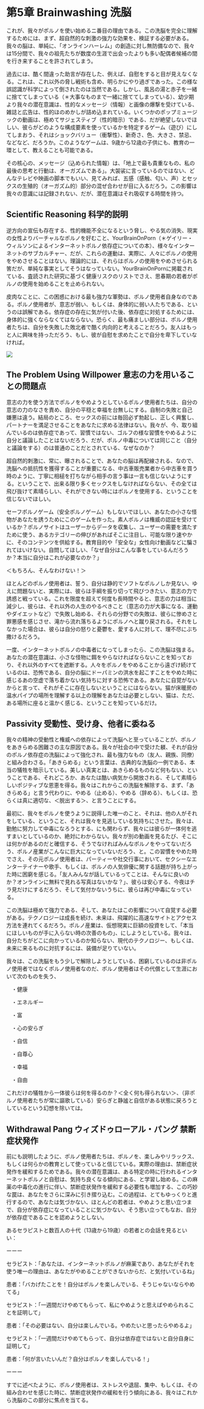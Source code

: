 # 第5章 Brainwashing 洗脳

これが、我々がポルノを使い始めるニ番目の理由である。この洗脳を完全に理解するためには、まず、超自然的な刺激の強力な効果を、検証する必要がある。我々の脳は、単純に、「オンラインハーレム」の創造に対し無防備なので、我々は15分間で、我々の祖先たちが数度の生涯で出会ったよりも多い配偶者候補の間を行き来することを許されてしまう。

過去には、酷く間違った助言が存在した、例えば、自慰をすると目が見えなくなる。これは、これ以外の脅し戦術も含め、明らかにやり過ぎであった。この様な誤認識が科学によって倒されたのは当然である。しかし、風呂の湯と赤子を一緒に捨ててしまっている（＊大事なものまで一緒に捨ててしまっている）、幼少期より我々の潜在意識は、性的なメッセージ（情報）と画像の爆撃を受けている、雑誌と広告は、性的ほのめかしが詰め込まれている。いくつかのポップミュージックの動画は、極めてサジェスティブ（性的暗示）である、だが絶望しないでほしい、彼らがどのような構成要素を使っているかを特定するゲーム（遊び）にしてしまおう、それはショックバリュー（衝撃性）、新奇さ、色、大きさ、禁忌、などなど、だろうか。このようなゲームは、9歳から12歳の子供にも、教育の一環として、教えることも可能である。

その核心の、メッセージ（込められた情報）は、「地上で最も貴重なもの、私の最後の思考と行動は、オーガズムである」。大袈裟に言っているのではない、どんなテレビや映画の脚本でもいい、見てみれば、五感（感触、匂い、声）とセックスの生殖的（オーガズム的）部分の混ぜ合わせが目に入るだろう。この影響は我々の意識には記録されない、だが、潜在意識はそれ吸収する時間を持つ。

## Scientific Reasoning 科学的説明

逆方向の宣伝も存在する、性的機能不全になるという脅し、やる気の消失、現実の女性よりバーチャルなポルノを好むこと、YourBrainOnPorn（＊ゲイリー・ウィルソンによるインターネットポルノ依存症についての本）、様々なインターネットのサブカルチャー、だが、これらの運動は、実際に、人々にポルノの使用をやめさせることはない。理論的には、それらはポルノの使用をやめさせられる筈だが、単純な事実としてそうはなっていない。YourBrainOnPornに掲載されている、査読された研究に基づく健康リスクのリストでさえ、思春期の若者がポルノの使用を始めることを止められない。

皮肉なことに、この困惑における最も強力な軍勢は、ポルノ使用者自身なのである。ポルノ使用者が、意志が弱い、もしくは、身体的に弱い人たちである、というのは誤解である。依存症の存在に気が付いた後、依存症に対処するためには、身体的に強くならなくてはならない。恐らく、最も痛ましい部分は、ポルノ使用者たちは、自分を失敗した敗北者で酷く内向的と考えることだろう。友人はもっと人に興味を持っただろう、もし、彼が自慰を求めたことで自分を卑下していなければ。

![](images/trap.png)

<!-- The Trap　「罠」という円環図

PMOへの欲求（Pornポルノ、Masturbationマスタベーション、Orgasmオーガズム）

↓

「どうなるかわかってんだろ。いいからとっととやっちまえよ。これを最後にやめられるさ。」

↓

洗脳

↓

「そうだやれ。いいんだよ。みんなやってる。自然なことなんだよ。人生は一度しかない。＜お前の大好きなことじゃないか＞」

↓

PMO

↓

「またやっちまったな。バカ。自制心がない。」

↓

ドーパミン低下

↓

「くれ！」

↓

PMOへの欲求

↓

以下円環する。 -->


## The Problem Using Willpower 意志の力を用いることの問題点

意志の力を使う方法でポルノをやめようとしているポルノ使用者たちは、自分の意志の力のなさを責め、自分の平穏と幸福を台無しにする。自制の失敗と自己嫌悪は違う。結局のところ、セックスの前には毎回必ず勃起し、正しく興奮し、パートナーを満足させることをあなたに求める法律はない。我々が、今、取り組んでいるのは依存症であって、習慣ではない、ゴルフの様な習慣をやめるように自分と議論したことはないだろう、だが、ポルノ中毒については同じこと（自分と議論をする）のは普通のことだとされている、なぜなのか？

超自然的刺激に、常に、曝されることで、あなたの脳は再配線される、なので、洗脳への抵抗性を獲得することが重要になる、中古車販売業者から中古車を買う時のように、丁寧に相槌を打ちながら相手の言う事は一言も信じないようにする。ということで、出来る限り多くセックスをしなければならない、その全ては飛び抜けて素晴らしい、それができない時にはポルノを使用する、ということを信じないでほしい。

セーフポルノゲーム（安全ポルノゲーム）もしないでほしい、あなたの小さな怪物があなたを誘うためにこのゲームを作った。素人ポルノは権威の認証を受けているか？ポルノサイトはユーザーからデータを収集し、ユーザーの需要を満たすために使う、あるカテゴリーの伸びがあればそこに注目し、可能な限り速やかに、そのコンテンツを供給する。教育目的や「安全な」女性向け動画などに騙されてはいけない。自問してほしい、「なぜ自分はこんな事をしているんだろうか？本当に自分はこれが必要なのか？」

＜もちろん、そんなわけない！＞

ほとんどのポルノ使用者は、誓う、自分は静的でソフトなポルノしか見ない、ゆえに問題ないと、実際には、彼らは手綱を振り切って飛びつきたい、意志の力で誘惑と戦っている。これを限度を超えて何度も長時間やると、意志の力は相当に減少し、彼らは、それ以外の人生のやるべきこと（意志の力が大事になる、運動やダイエットなど）で失敗し始める、それらの分野での失敗は、彼らに惨めさと罪悪感を感じさせ、滝から流れ落ちるようにポルノへと蹴り戻される。それをしなかった場合は、彼らは自分の怒りと憂鬱を、愛する人に対して、理不尽にぶち撒けるだろう。

一度、インターネットポルノの中毒者になってしまったら、この洗脳は強まる。あなたの潜在意識は、小さな怪物に餌をやらなければならないことを知っており、それ以外のすべてを遮断する。人々をポルノをやめることから遠ざけ続けているのは、恐怖である、自分の脳にドーパミンの洪水を起こすことをやめた時に感じるあの空虚で落ち着かない気持ちに対する恐怖である。あなたに自覚がないからと言って、それがそこに存在しないということにはならない。猫が床暖房の温水パイプの場所を理解する以上の理解をあなたは必要としない、猫は、ただ、ある場所に座ると温かく感じる、ということを知っているだけ。

## Passivity 受動性、受け身、他者に委ねる

我々の精神の受動性と権威への依存によって洗脳へと至っていることが、ポルノをあきらめる困難さの主な原因である。我々が社会の中で受けた躾、それが自分のポルノ依存症の洗脳によって強化され、最も強力なもの（友人、親族、同僚）と組み合わさる。「あきらめる」という言葉は、古典的な洗脳の一例である、本当の犠牲を暗示している。美しい真実とは、あきらめるものなど何もない、ということである、それどころか、あなたは酷い病気から開放される、そして素晴らしいポジティブな恩恵を得る。我々はこれからこの洗脳を解除する、まず、「あきらめる」と言う代わりに、やめる（止める）、やめる（辞める）、もしくは、恐らくは真に適切な、＜脱出する＞、と言うことにする。

最初に、我々をポルノを使うように説得した唯一のこと、それは、他の人がそれをしている、ということ、それは我々を見逃している気持ちにさせた。我々は、勤勉に努力して中毒になろうとする、にも関わらず、我々には彼らが一体何を逃すまいとしているのか、絶対にわからない。我々が別の動画を見るたび、そこには何かがあるのだと確信する、そうでなければみんなポルノをやってないだろう、ポルノ産業がこんなに巨大になっていないだろう、と。この習慣をやめた時でさえ、その元ポルノ使用者は、パーティーや社交行事において、セクシーなエンターテイナーや歌手、もしくは、ポルノの人気俳優に関する話題が持ち上がった時に困窮を感じる。「友人みんなが話しているってことは、そんなに良いのか？オンラインに無料で見れる写真はないかな？」、彼らは安心する、今夜はチラ見だけにするだろう、そして気付かないうちに、彼らは再び中毒になっている。

この洗脳は極めて強力である、そして、あなたはこの影響について自覚する必要がある。テクノロジーは成長を続け、未来は、飛躍的に高速なサイトとアクセス方法を連れてくるだろう。ポルノ産業は、仮想現実に巨額の投資をして、「本当にほしいものが手に入らない時の次善のもの」、にしようとしている。我々は、自分たちがどこに向かっているのか知らない、現代のテクノロジー、もしくは、未来に来るものに対抗するには、装備が足りていない。

我々は、この洗脳をもう少しで解除しようとしている、困窮しているのは非ポルノ使用者ではなくポルノ使用者なのだ、ポルノ使用者はその代償として生涯において次のものを失う、

　・健康

　・エネルギー

　・富

　・心の安らぎ

　・自信

　・自尊心

　・幸福

　・自由

これだけの犠牲から一体彼らは何を得るのか？＜全く何も得られない＞、（非ポルノ使用者たちが常に謳歌している）安らぎと静謐と自信がある状態に戻ろうとしているという幻想を除いては。

## Withdrawal Pang ウィズドゥローアル・パング 禁断症状発作

前にも説明したように、ポルノ使用者たちは、ポルノを、楽しみやリラックス、もしくは何らかの教育として使っていると信じている。実際の理由は、禁断症状発作を緩和するためである。我々の潜在意識は、ある特定の時に行われるインターネットポルノと自慰は、気持ち良くなる傾向にある、と学習し始める。この麻薬の中毒化の進行に伴い、禁断症状発作を緩和する必要性も増加する、この巧妙な罠は、あなたをさらに深みに引き摺り込む。この過程は、とてもゆっくりと進行するので、あなたは気づかない、ほとんどの若者は、やめようと思い立つまで、自分が依存症になっていることに気づかない、そう思い立ってもなお、自分が依存症であることを認めようとしない。

あるセラピストと数百人の十代（13歳から19歳）の若者との会話を見るといい：

ーーー

セラピスト：「あなたは、インターネットポルノが麻薬であり、あなたがそれを使う唯一の理由は、あなたがやめることができないからだ、と気付いているね」

患者：「バカげたことを！自分はポルノを楽しんでいる、そうじゃないならやめてる」

セラピスト：「一週間だけやめてもらって、私にやめようと思えばやめられることを証明して」

患者：「その必要はない、自分は楽しんでいる。やめたいと思ったらやめるよ」

セラピスト：「一週間だけやめてもらって、自分は依存症ではないと自分自身に証明して」

患者：「何が言いたいんだ？自分はポルノを楽しんでいる！」

ーーー

すでに述べたように、ポルノ使用者は、ストレスや退屈、集中、もしくは、その組み合わせを感じた時に、禁断症状発作の緩和を行う傾向にある、我々はこれから洗脳のこの部分に焦点を当てる。